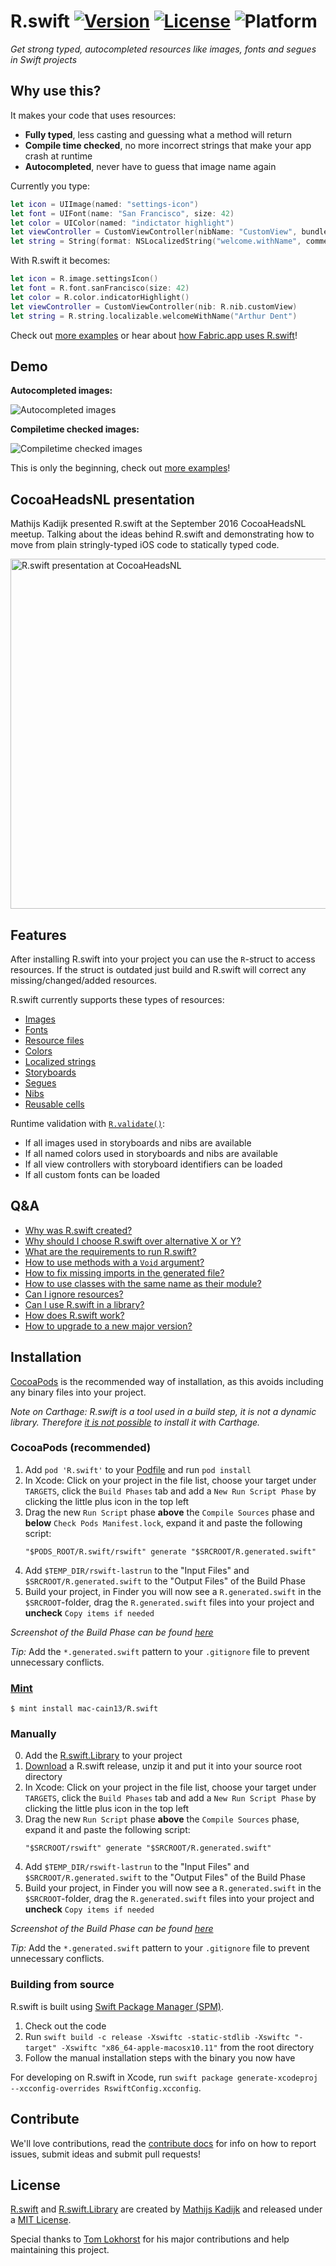 # R.swift [![Version](https://img.shields.io/cocoapods/v/R.swift.svg?style=flat)](https://cocoapods.org/pods/R.swift) [![License](https://img.shields.io/cocoapods/l/R.swift.svg?style=flat)](blob/master/License) ![Platform](https://img.shields.io/cocoapods/p/R.swift.svg?style=flat)

_Get strong typed, autocompleted resources like images, fonts and segues in Swift projects_

## Why use this?

It makes your code that uses resources:
- **Fully typed**, less casting and guessing what a method will return
- **Compile time checked**, no more incorrect strings that make your app crash at runtime
- **Autocompleted**, never have to guess that image name again

Currently you type:
```swift
let icon = UIImage(named: "settings-icon")
let font = UIFont(name: "San Francisco", size: 42)
let color = UIColor(named: "indictator highlight")
let viewController = CustomViewController(nibName: "CustomView", bundle: nil)
let string = String(format: NSLocalizedString("welcome.withName", comment: ""), locale: NSLocale.current, "Arthur Dent")
```

With R.swift it becomes:
```swift
let icon = R.image.settingsIcon()
let font = R.font.sanFrancisco(size: 42)
let color = R.color.indicatorHighlight()
let viewController = CustomViewController(nib: R.nib.customView)
let string = R.string.localizable.welcomeWithName("Arthur Dent")
```

Check out [more examples](Documentation/Examples.md) or hear about [how Fabric.app uses R.swift](https://news.realm.io/news/slug-javi-soto-building-fabric-in-swift/#rswift-2956)!

## Demo

**Autocompleted images:**

![Autocompleted images](Documentation/Images/DemoUseImage.gif)

**Compiletime checked images:**

![Compiletime checked images](Documentation/Images/DemoRenameImage.gif)

This is only the beginning, check out [more examples](Documentation/Examples.md)!

## CocoaHeadsNL presentation

Mathijs Kadijk presented R.swift at the September 2016 CocoaHeadsNL meetup.
Talking about the ideas behind R.swift and demonstrating how to move from plain stringly-typed iOS code to statically typed code.

<a href="https://vimeo.com/185173151"><img src="https://i.vimeocdn.com/video/594835658.jpg?mw=1920&mh=1080&q=70" width="560" alt="R.swift presentation at CocoaHeadsNL"></a>

## Features

After installing R.swift into your project you can use the `R`-struct to access resources. If the struct is outdated just build and R.swift will correct any missing/changed/added resources.

R.swift currently supports these types of resources:
- [Images](Documentation/Examples.md#images)
- [Fonts](Documentation/Examples.md#custom-fonts)
- [Resource files](Documentation/Examples.md#resource-files)
- [Colors](Documentation/Examples.md#colors)
- [Localized strings](Documentation/Examples.md#localized-strings)
- [Storyboards](Documentation/Examples.md#storyboards)
- [Segues](Documentation/Examples.md#segues)
- [Nibs](Documentation/Examples.md#nibs)
- [Reusable cells](Documentation/Examples.md#reusable-table-view-cells)

Runtime validation with [`R.validate()`](Documentation/Examples.md#runtime-validation):
- If all images used in storyboards and nibs are available
- If all named colors used in storyboards and nibs are available
- If all view controllers with storyboard identifiers can be loaded
- If all custom fonts can be loaded

## Q&A

- [Why was R.swift created?](Documentation/QandA.md#why-was-rswift-created)
- [Why should I choose R.swift over alternative X or Y?](Documentation/QandA.md#why-should-i-choose-rswift-over-alternative-x-or-y)
- [What are the requirements to run R.swift?](Documentation/QandA.md#what-are-the-requirements-to-run-rswift)
- [How to use methods with a `Void` argument?](Documentation/QandA.md#how-to-use-methods-with-a-void-argument)
- [How to fix missing imports in the generated file?](Documentation/QandA.md#how-to-fix-missing-imports-in-the-generated-file)
- [How to use classes with the same name as their module?](Documentation/QandA.md#how-to-use-classes-with-the-same-name-as-their-module)
- [Can I ignore resources?](Documentation/Ignoring.md)
- [Can I use R.swift in a library?](Documentation/QandA.md#can-i-use-rswift-in-a-library)
- [How does R.swift work?](Documentation/QandA.md#how-does-rswift-work)
- [How to upgrade to a new major version?](Documentation/Migration.md)

## Installation

[CocoaPods](http://cocoapods.org) is the recommended way of installation, as this avoids including any binary files into your project.

_Note on Carthage: R.swift is a tool used in a build step, it is not a dynamic library. Therefore [it is not possible](https://github.com/mac-cain13/R.swift/issues/42) to install it with Carthage._

### CocoaPods (recommended)

1. Add `pod 'R.swift'` to your [Podfile](http://cocoapods.org/#get_started) and run `pod install`
2. In Xcode: Click on your project in the file list, choose your target under `TARGETS`, click the `Build Phases` tab and add a `New Run Script Phase` by clicking the little plus icon in the top left
3. Drag the new `Run Script` phase **above** the `Compile Sources` phase and **below** `Check Pods Manifest.lock`, expand it and paste the following script:  
   ```
   "$PODS_ROOT/R.swift/rswift" generate "$SRCROOT/R.generated.swift"
   ```
4. Add `$TEMP_DIR/rswift-lastrun` to the "Input Files" and `$SRCROOT/R.generated.swift` to the "Output Files" of the Build Phase
5. Build your project, in Finder you will now see a `R.generated.swift` in the `$SRCROOT`-folder, drag the `R.generated.swift` files into your project and **uncheck** `Copy items if needed`

_Screenshot of the Build Phase can be found [here](Documentation/Images/BuildPhaseExample.png)_

_Tip:_ Add the `*.generated.swift` pattern to your `.gitignore` file to prevent unnecessary conflicts.

### [Mint](https://github.com/yonaskolb/mint)
```
$ mint install mac-cain13/R.swift
```

### Manually

0. Add the [R.swift.Library](https://github.com/mac-cain13/R.swift.Library#Installation) to your project
1. [Download](https://github.com/mac-cain13/R.swift/releases) a R.swift release, unzip it and put it into your source root directory
2. In Xcode: Click on your project in the file list, choose your target under `TARGETS`, click the `Build Phases` tab and add a `New Run Script Phase` by clicking the little plus icon in the top left
3. Drag the new `Run Script` phase **above** the `Compile Sources` phase, expand it and paste the following script:  
   ```
   "$SRCROOT/rswift" generate "$SRCROOT/R.generated.swift"
   ```
4. Add `$TEMP_DIR/rswift-lastrun` to the "Input Files" and `$SRCROOT/R.generated.swift` to the "Output Files" of the Build Phase
5. Build your project, in Finder you will now see a `R.generated.swift` in the `$SRCROOT`-folder, drag the `R.generated.swift` files into your project and **uncheck** `Copy items if needed`

_Screenshot of the Build Phase can be found [here](Documentation/Images/BuildPhaseExample.png)_

_Tip:_ Add the `*.generated.swift` pattern to your `.gitignore` file to prevent unnecessary conflicts.

### Building from source

R.swift is built using [Swift Package Manager (SPM)](https://github.com/apple/swift-package-manager).

1. Check out the code
2. Run `swift build -c release -Xswiftc -static-stdlib -Xswiftc "-target" -Xswiftc "x86_64-apple-macosx10.11"` from the root directory
3. Follow the manual installation steps with the binary you now have

For developing on R.swift in Xcode, run `swift package generate-xcodeproj --xcconfig-overrides RswiftConfig.xcconfig`.

## Contribute

We'll love contributions, read the [contribute docs](Documentation/Contribute.md) for info on how to report issues, submit ideas and submit pull requests!

## License

[R.swift](https://github.com/mac-cain13/R.swift) and [R.swift.Library](https://github.com/mac-cain13/R.swift.Library) are created by [Mathijs Kadijk](https://github.com/mac-cain13) and released under a [MIT License](License).

Special thanks to [Tom Lokhorst](https://github.com/tomlokhorst) for his major contributions and help maintaining this project.
